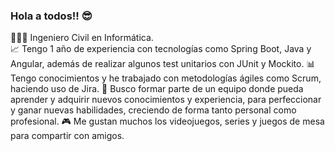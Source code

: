 ### Hola a todos!! 😎

👨🏽‍🎓 Ingeniero Civil en Informática.
<br>
📈 Tengo 1 año de experiencia con tecnologías como Spring Boot, Java y Angular, además de realizar algunos test unitarios con JUnit y Mockito. 
📊 Tengo conocimientos y he trabajado con metodologías ágiles como Scrum, haciendo uso de Jira. 
🔎 Busco formar parte de un equipo donde pueda aprender y adquirir nuevos conocimientos y experiencia, para perfeccionar y ganar nuevas habilidades, creciendo de forma tanto personal como profesional. 
🎮 Me gustan muchos los videojuegos, series y juegos de mesa para compartir con amigos.

<!--
**dorregop/dorregop** is a ✨ _special_ ✨ repository because its `README.md` (this file) appears on your GitHub profile.

Here are some ideas to get you started:

- 🔭 I’m currently working on ...
- 🌱 I’m currently learning ...
- 👯 I’m looking to collaborate on ...
- 🤔 I’m looking for help with ...
- 💬 Ask me about ...
- 📫 How to reach me: ...
- 😄 Pronouns: ...
- ⚡ Fun fact: ...
-->
